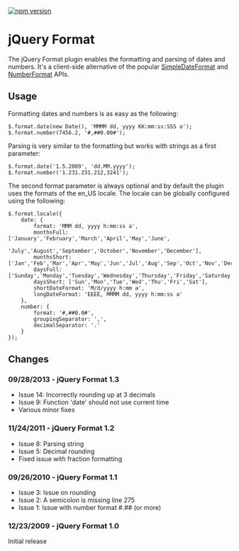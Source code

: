 [![npm version](https://badge.fury.io/js/jquery-format.svg)](https://badge.fury.io/js/jquery-format)

# jQuery Format

The jQuery Format plugin enables the formatting and parsing of dates and numbers. It's a 
client-side alternative of the popular 
[SimpleDateFormat](http://java.sun.com/javase/6/docs/api/java/text/SimpleDateFormat.html) 
and [NumberFormat](http://java.sun.com/javase/6/docs/api/java/text/NumberFormat.html) APIs.

## Usage

Formatting dates and numbers is as easy as the following:

    $.format.date(new Date(), 'MMMM dd, yyyy KK:mm:ss:SSS a');
    $.format.number(7456.2, '#,##0.00#');
    
Parsing is very similar to the formatting but works with strings as a first parameter:

    $.format.date('1.5.2009', 'dd.MM.yyyy');
    $.format.number('1.231.231.212,3241');
    
The second format parameter is always optional and by default the plugin uses the formats 
of the en_US locale. The locale can be globally configured using the following:

    $.format.locale({
        date: {
            format: 'MMM dd, yyyy h:mm:ss a',
            monthsFull: ['January','February','March','April','May','June',
                    'July','August','September','October','November','December'],
            monthsShort: ['Jan','Feb','Mar','Apr','May','Jun','Jul','Aug','Sep','Oct','Nov','Dec'],
            daysFull: ['Sunday','Monday','Tuesday','Wednesday','Thursday','Friday','Saturday'],
            daysShort: ['Sun','Mon','Tue','Wed','Thu','Fri','Sat'],
            shortDateFormat: 'M/d/yyyy h:mm a',
            longDateFormat: 'EEEE, MMMM dd, yyyy h:mm:ss a'
        },
        number: {
            format: '#,##0.0#',
            groupingSeparator: ',',
            decimalSeparator: '.'
        }
    });

## Changes

### 09/28/2013 - jQuery Format 1.3

- Issue 14: Incorrectly rounding up at 3 decimals
- Issue 9: Function 'date' should not use current time
- Various minor fixes

### 11/24/2011 - jQuery Format 1.2

- Issue 8: Parsing string
- Issue 5: Decimal rounding
- Fixed issue with fraction formatting

### 09/26/2010 - jQuery Format 1.1

- Issue 3: Issue on rounding
- Issue 2: A semicolon is missing line 275
- Issue 1: Issue with number format #.## (or more)

### 12/23/2009 - jQuery Format 1.0

Initial release
